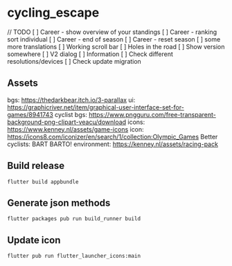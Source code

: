 # cycling_escape

// TODO
[ ] Career - show overview of your standings
[ ] Career - ranking sort individual
[ ] Career - end of season
[ ] Career - reset season
[ ] some more translations
[ ] Working scroll bar
[ ] Holes in the road
[ ] Show version somewhere
[ ] V2 dialog
[ ] Information
[ ] Check different resolutions/devices
[ ] Check update migration

## Assets

bgs: https://thedarkbear.itch.io/3-parallax
ui: https://graphicriver.net/item/graphical-user-interface-set-for-games/8941743
cyclist bgs: https://www.pngguru.com/free-transparent-background-png-clipart-veacu/download
icons: https://www.kenney.nl/assets/game-icons
icon: https://icons8.com/iconizer/en/search/1/collection:Olympic_Games
Better cyclists: BART BARTO!
environment: https://kenney.nl/assets/racing-pack

## Build release

```
flutter build appbundle
```

## Generate json methods

```
flutter packages pub run build_runner build
```

## Update icon

```
flutter pub run flutter_launcher_icons:main
```
